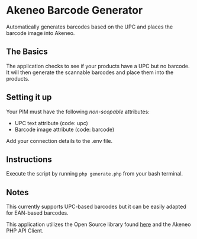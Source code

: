 # Akeneo Barcode Generator
Automatically generates barcodes based on the UPC and places the barcode image into Akeneo.

## The Basics
The application checks to see if your products have a UPC but no barcode. It will then generate the scannable barcodes and place them into the products.

## Setting it up
Your PIM must have the following *non-scopable* attributes:
- UPC text attribute (code: upc)
- Barcode image attribute (code: barcode)

Add your connection details to the .env file.

## Instructions
Execute the script by running `php generate.php` from your bash terminal.

## Notes
This currently supports UPC-based barcodes but it can be easily adapted for EAN-based barcodes.

This application utilizes the Open Source library found [here](https://github.com/kreativekorp/barcode "here") and the Akeneo PHP API Client.

